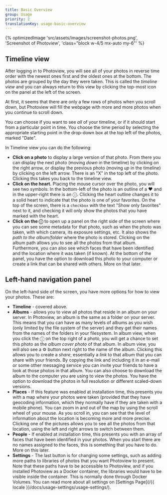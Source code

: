 ```yaml
---
title: Basic Overview
group: Usage
priority: 2
translationKey: usage-basic-overview
---
```


{% optimizedImage 'src/assets/images/screenshot-photos.png', 'Screenshot of Photoview', 'class="block w-4/5 mx-auto my-6"' %}

## Timeline view ##
After logging in to Photoview, you will see all of your photos in reverse time order with the newest ones first and the oldest ones at the bottom. The photos are grouped by the day they were taken. This is called the _timeline view_ and you can always return to this view by clicking the top-most icon on the panel at the left of the screen.

At first, it seems that there are only a few rows of photos when you scroll down, but Photoview will fill the webpage with more and more photos when you continue to scroll down.

You can choose if you want to see _all_ of your timeline, or if it should start from a particular point in time. You choose the time period by selecting the appropriate starting point in the drop-down box at the top left of the photos, marked "Date".

In Timeline view you can do the following:
- **Click on a photo** to display a large version of that photo. From there you can display the next photo (moving _down_ in the timeline) by clicking on the right arrow, or display the previous photo (moving _up_ in the timeline) by clicking on the left arrow. 
There is an "X" in the top left of the photo. Clicking this takes you back to the timeline view.
- **Click on the heart.** Placing the mouse cursor over the photo, you will see two symbols: In the bottom-left of the photo is an outline of a ♥ and in the upper-right there is an &#9432;. Clicking the heart outline changes it to a solid heart to indicate that the photo is one of your favorites. 
On the top of the screen, there is a `checkbox` with the text "Show only favorites" next to it, and checking it will only show the photos that you have marked with the heart.
- **Click on the &#9432;** to open up a panel on the right side of the screen where you can see some metadata for that photo, such as when the photo was taken, with which camera, its exposure settings, etc. It also shows the _path to the album/folder_ where the photo is stored. Clicking on the album path allows you to see all the photos from that album. Furthermore, you can also see which faces that have been identified and the location where it was taken (if known). At the bottom of the panel, you have the option to download this photo to your computer or create a link that can be shared with others. More on that later.

## Left-hand navigation panel ##
On the left-hand side of the screen, you have more options for how to view your photos. These are:
- **Timeline** - covered above.
- **Albums** - allows you to view all photos that reside in an album on your server. In Photoview, an album is the same as a folder on your server. This means that you can have as many levels of albums as you wish (only limited by the file system of the server) and they get their names from the names of the folders in your filesystem. In album view, when you click the &#9432; on the top right of a photo, you will get a chance to set this photo as the _album cover photo_ of that album.
In album view, you will also see a ⚙️ button next right to the name of the album. Clicking this allows you to create a _share_, essentially a _link_ to that album that you can share with your friends. By copying the link and including it in an e-mail or some other messaging service you can invite your friends to have a look at those photos in that album. You can also choose to download the album to the computer you are using to view the photos. You have the option to download the photos in full resolution or different scaled-down versions.
- **Places** - If this feature was enabled at installation time, this presents you with a map where your photos were taken (provided that they have geocoding information, which they normally have if they are taken with a mobile phone). You can zoom in and out of the map by using the scroll wheel of your mouse. As you scroll in, you can see that the level of information about the location is becoming more and more precise. Clicking one of the pictures allows you to see all the photos from that location, using the left and right arrows to switch between them.
- **People** - If enabled at installation time, this presents you with an array of faces that have been identified in your photos. When you start there are no names assigned to the faces, this is something that you have to do. More on this later.
- **Settings** - The last button is for changing some settings, such as adding more paths to libraries of photos that you want Photoview to present. Note that these paths have to be accessible to Photoview, and if you installed Photoview as a Docker container, the libraries would have to be visible inside the container. This is normally done through Docker Volumes. You can read more about all settings on [Settings Page](/{{ locale }}/docs/usage-settings/usage-settings/).


